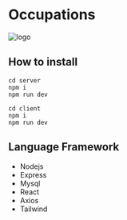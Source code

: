 # Occupations

![logo](https://cdn.discordapp.com/attachments/1198124910950752288/1200639067872829572/image.png?ex=65c6e944&is=65b47444&hm=edaf531205d4645560d371daa0a4afc2525fb25ae8cf817b30dbfd5454d97423&)

## How to install
```
cd server
npm i
npm run dev
```
```
cd client
npm i
npm run dev
```

## Language Framework
* Nodejs
* Express
* Mysql
* React
* Axios
* Tailwind
